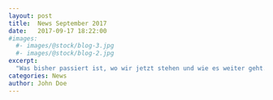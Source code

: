 ```yaml
---
layout: post
title:  News September 2017
date:   2017-09-17 18:22:00
#images:
  #- images/@stock/blog-3.jpg
  #- images/@stock/blog-2.jpg
excerpt:
  "Was bisher passiert ist, wo wir jetzt stehen und wie es weiter geht."
categories: News
author: John Doe
---
```

